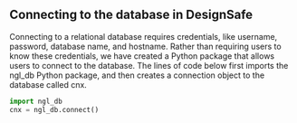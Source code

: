 ## Connecting to the database in DesignSafe

Connecting to a relational database requires credentials, like username, password, database name, and hostname. 
Rather than requiring users to know these credentials, we have created a Python package that allows users to 
connect to the database. The lines of code below first imports the ngl_db Python package, and then creates a 
connection object to the database called cnx.

```python
import ngl_db
cnx = ngl_db.connect()
```
